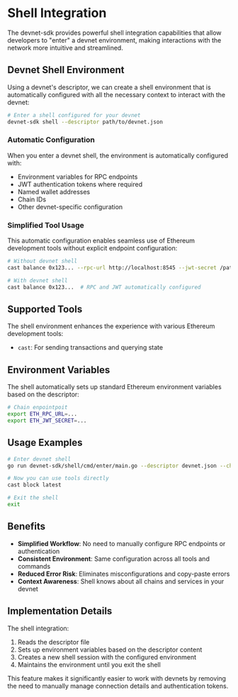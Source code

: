 # Shell Integration

The devnet-sdk provides powerful shell integration capabilities that allow developers to "enter" a devnet environment, making interactions with the network more intuitive and streamlined.

## Devnet Shell Environment

Using a devnet's descriptor, we can create a shell environment that is automatically configured with all the necessary context to interact with the devnet:

```bash
# Enter a shell configured for your devnet
devnet-sdk shell --descriptor path/to/devnet.json
```

### Automatic Configuration

When you enter a devnet shell, the environment is automatically configured with:

- Environment variables for RPC endpoints
- JWT authentication tokens where required
- Named wallet addresses
- Chain IDs
- Other devnet-specific configuration

### Simplified Tool Usage

This automatic configuration enables seamless use of Ethereum development tools without explicit endpoint configuration:

```bash
# Without devnet shell
cast balance 0x123... --rpc-url http://localhost:8545 --jwt-secret /path/to/jwt

# With devnet shell
cast balance 0x123...  # RPC and JWT automatically configured
```

## Supported Tools

The shell environment enhances the experience with various Ethereum development tools:

- `cast`: For sending transactions and querying state

## Environment Variables

The shell automatically sets up standard Ethereum environment variables based on the descriptor:

```bash
# Chain enpointpoit
export ETH_RPC_URL=...
export ETH_JWT_SECRET=...
```

## Usage Examples

```bash
# Enter devnet shell
go run devnet-sdk/shell/cmd/enter/main.go --descriptor devnet.json --chain ...

# Now you can use tools directly
cast block latest

# Exit the shell
exit
```

## Benefits

- **Simplified Workflow**: No need to manually configure RPC endpoints or authentication
- **Consistent Environment**: Same configuration across all tools and commands
- **Reduced Error Risk**: Eliminates misconfigurations and copy-paste errors
- **Context Awareness**: Shell knows about all chains and services in your devnet

## Implementation Details

The shell integration:

1. Reads the descriptor file
2. Sets up environment variables based on the descriptor content
3. Creates a new shell session with the configured environment
4. Maintains the environment until you exit the shell

This feature makes it significantly easier to work with devnets by removing the need to manually manage connection details and authentication tokens.
